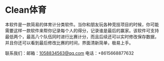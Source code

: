 # Clean体育
本软件是一款简易的体育计分类软件。当你和朋友玩各种竞技项目的时候，你可能需要这样一款软件来帮你记录每个人的得分，记录谁是最后的赢家。该软件可支持最低两个，最高八个队伍同时进行比赛计分，而且后续还可以实时修改保存数据，并且你还可以看到最后修改比赛的时间，界面清新简单，极易上手。

联系我们：邮箱：1058834563@qq.com 电话：+8615668877632
